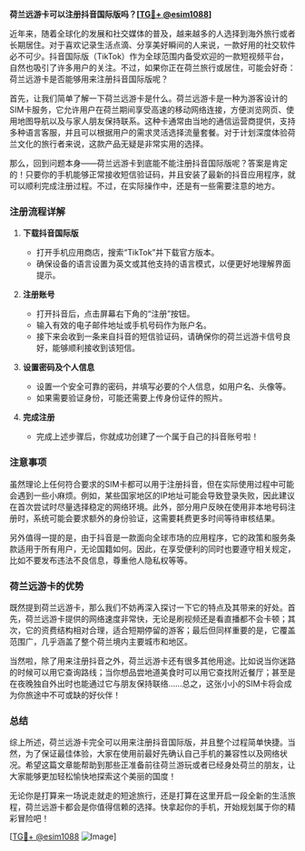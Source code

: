 **荷兰远游卡可以注册抖音国际版吗？[[TG💪+ @esim1088](https://t.me/s/esim1088)]**

近年来，随着全球化的发展和社交媒体的普及，越来越多的人选择到海外旅行或者长期居住。对于喜欢记录生活点滴、分享美好瞬间的人来说，一款好用的社交软件必不可少。抖音国际版（TikTok）作为全球范围内备受欢迎的一款短视频平台，自然也吸引了许多用户的关注。不过，如果你正在荷兰旅行或居住，可能会好奇：荷兰远游卡是否能够用来注册抖音国际版呢？

首先，让我们简单了解一下荷兰远游卡是什么。荷兰远游卡是一种为游客设计的SIM卡服务，它允许用户在荷兰期间享受高速的移动网络连接，方便浏览网页、使用地图导航以及与家人朋友保持联系。这种卡通常由当地的通信运营商提供，支持多种语言客服，并且可以根据用户的需求灵活选择流量套餐。对于计划深度体验荷兰文化的旅行者来说，这款产品无疑是非常实用的选择。

那么，回到问题本身——荷兰远游卡到底能不能注册抖音国际版呢？答案是肯定的！只要你的手机能够正常接收短信验证码，并且安装了最新的抖音应用程序，就可以顺利完成注册过程。不过，在实际操作中，还是有一些需要注意的地方。

### 注册流程详解

1. **下载抖音国际版**
   - 打开手机应用商店，搜索“TikTok”并下载官方版本。
   - 确保设备的语言设置为英文或其他支持的语言模式，以便更好地理解界面提示。

2. **注册账号**
   - 打开抖音后，点击屏幕右下角的“注册”按钮。
   - 输入有效的电子邮件地址或手机号码作为账户名。
   - 接下来会收到一条来自抖音的短信验证码，请确保你的荷兰远游卡信号良好，能够顺利接收到该短信。

3. **设置密码及个人信息**
   - 设置一个安全可靠的密码，并填写必要的个人信息，如用户名、头像等。
   - 如果需要验证身份，可能还需要上传身份证件的照片。

4. **完成注册**
   - 完成上述步骤后，你就成功创建了一个属于自己的抖音账号啦！

### 注意事项

虽然理论上任何符合要求的SIM卡都可以用于注册抖音，但在实际使用过程中可能会遇到一些小麻烦。例如，某些国家地区的IP地址可能会导致登录失败，因此建议在首次尝试时尽量选择稳定的网络环境。此外，部分用户反映在使用非本地号码注册时，系统可能会要求额外的身份验证，这需要耗费更多时间等待审核结果。

另外值得一提的是，由于抖音是一款面向全球市场的应用程序，它的政策和服务条款适用于所有用户，无论国籍如何。因此，在享受便利的同时也要遵守相关规定，比如不要发布违法不良信息，尊重他人隐私权等等。

### 荷兰远游卡的优势

既然提到荷兰远游卡，那么我们不妨再深入探讨一下它的特点及其带来的好处。首先，荷兰远游卡提供的网络速度非常快，无论是刷视频还是看直播都不会卡顿；其次，它的资费结构相对合理，适合短期停留的游客；最后但同样重要的是，它覆盖范围广，几乎涵盖了整个荷兰境内主要城市和地区。

当然啦，除了用来注册抖音之外，荷兰远游卡还有很多其他用途。比如说当你迷路的时候可以用它查询路线；当你想品尝地道美食时可以用它查找附近餐厅；甚至是在夜晚独自外出时也能通过它与朋友保持联络……总之，这张小小的SIM卡将会成为你旅途中不可或缺的好伙伴！

### 总结

综上所述，荷兰远游卡完全可以用来注册抖音国际版，并且整个过程简单快捷。当然，为了保证最佳体验，大家在使用前最好先确认自己手机的兼容性以及网络状况。希望这篇文章能帮助到那些正准备前往荷兰游玩或者已经身处荷兰的朋友，让大家能够更加轻松愉快地探索这个美丽的国度！

无论你是打算来一场说走就走的短途旅行，还是打算在这里开启一段全新的生活旅程，荷兰远游卡都会是你值得信赖的选择。快拿起你的手机，开始规划属于你的精彩冒险吧！

[[TG💪+ @esim1088](https://t.me/s/esim1088) ![Image](https://i.postimg.cc/4NQfJmqS/Snipaste-2025-05-13-00-14-12.png)]